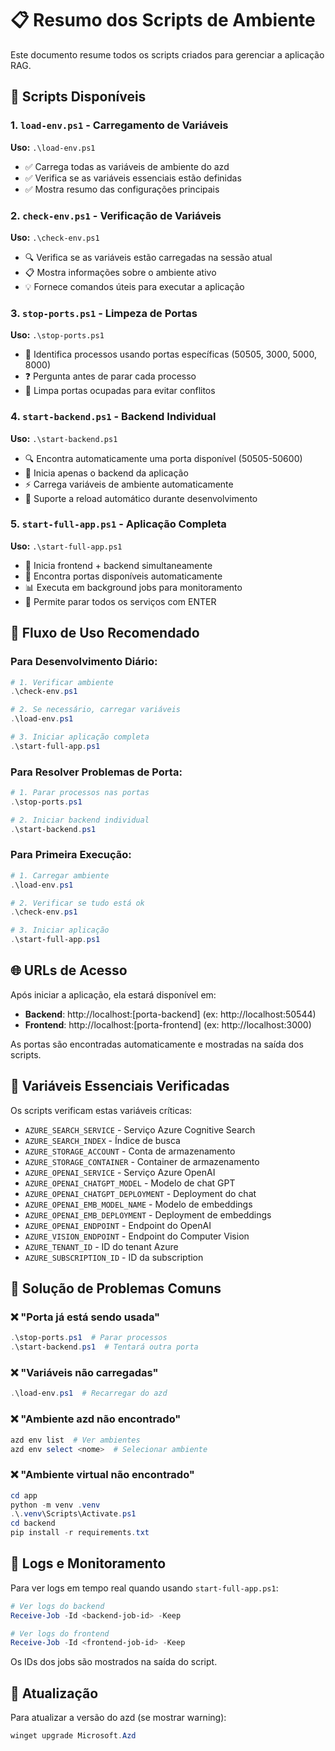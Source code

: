 # 📋 Resumo dos Scripts de Ambiente

Este documento resume todos os scripts criados para gerenciar a aplicação RAG.

## 🔧 Scripts Disponíveis

### 1. `load-env.ps1` - Carregamento de Variáveis
**Uso:** `.\load-env.ps1`
- ✅ Carrega todas as variáveis de ambiente do azd
- ✅ Verifica se as variáveis essenciais estão definidas
- ✅ Mostra resumo das configurações principais

### 2. `check-env.ps1` - Verificação de Variáveis
**Uso:** `.\check-env.ps1`
- 🔍 Verifica se as variáveis estão carregadas na sessão atual
- 📋 Mostra informações sobre o ambiente ativo
- 💡 Fornece comandos úteis para executar a aplicação

### 3. `stop-ports.ps1` - Limpeza de Portas
**Uso:** `.\stop-ports.ps1`
- 🛑 Identifica processos usando portas específicas (50505, 3000, 5000, 8000)
- ❓ Pergunta antes de parar cada processo
- 🧹 Limpa portas ocupadas para evitar conflitos

### 4. `start-backend.ps1` - Backend Individual
**Uso:** `.\start-backend.ps1`
- 🔍 Encontra automaticamente uma porta disponível (50505-50600)
- 📱 Inicia apenas o backend da aplicação
- ⚡ Carrega variáveis de ambiente automaticamente
- 🔄 Suporte a reload automático durante desenvolvimento

### 5. `start-full-app.ps1` - Aplicação Completa
**Uso:** `.\start-full-app.ps1`
- 🚀 Inicia frontend + backend simultaneamente
- 🎯 Encontra portas disponíveis automaticamente
- 📊 Executa em background jobs para monitoramento
- 🛑 Permite parar todos os serviços com ENTER

## 🎯 Fluxo de Uso Recomendado

### Para Desenvolvimento Diário:
```powershell
# 1. Verificar ambiente
.\check-env.ps1

# 2. Se necessário, carregar variáveis
.\load-env.ps1

# 3. Iniciar aplicação completa
.\start-full-app.ps1
```

### Para Resolver Problemas de Porta:
```powershell
# 1. Parar processos nas portas
.\stop-ports.ps1

# 2. Iniciar backend individual
.\start-backend.ps1
```

### Para Primeira Execução:
```powershell
# 1. Carregar ambiente
.\load-env.ps1

# 2. Verificar se tudo está ok
.\check-env.ps1

# 3. Iniciar aplicação
.\start-full-app.ps1
```

## 🌐 URLs de Acesso

Após iniciar a aplicação, ela estará disponível em:
- **Backend**: http://localhost:[porta-backend] (ex: http://localhost:50544)
- **Frontend**: http://localhost:[porta-frontend] (ex: http://localhost:3000)

As portas são encontradas automaticamente e mostradas na saída dos scripts.

## 🔧 Variáveis Essenciais Verificadas

Os scripts verificam estas variáveis críticas:
- `AZURE_SEARCH_SERVICE` - Serviço Azure Cognitive Search
- `AZURE_SEARCH_INDEX` - Índice de busca
- `AZURE_STORAGE_ACCOUNT` - Conta de armazenamento
- `AZURE_STORAGE_CONTAINER` - Container de armazenamento
- `AZURE_OPENAI_SERVICE` - Serviço Azure OpenAI
- `AZURE_OPENAI_CHATGPT_MODEL` - Modelo de chat GPT
- `AZURE_OPENAI_CHATGPT_DEPLOYMENT` - Deployment do chat
- `AZURE_OPENAI_EMB_MODEL_NAME` - Modelo de embeddings
- `AZURE_OPENAI_EMB_DEPLOYMENT` - Deployment de embeddings
- `AZURE_OPENAI_ENDPOINT` - Endpoint do OpenAI
- `AZURE_VISION_ENDPOINT` - Endpoint do Computer Vision
- `AZURE_TENANT_ID` - ID do tenant Azure
- `AZURE_SUBSCRIPTION_ID` - ID da subscription

## 🐛 Solução de Problemas Comuns

### ❌ "Porta já está sendo usada"
```powershell
.\stop-ports.ps1  # Parar processos
.\start-backend.ps1  # Tentará outra porta
```

### ❌ "Variáveis não carregadas"
```powershell
.\load-env.ps1  # Recarregar do azd
```

### ❌ "Ambiente azd não encontrado"
```powershell
azd env list  # Ver ambientes
azd env select <nome>  # Selecionar ambiente
```

### ❌ "Ambiente virtual não encontrado"
```powershell
cd app
python -m venv .venv
.\.venv\Scripts\Activate.ps1
cd backend
pip install -r requirements.txt
```

## 📝 Logs e Monitoramento

Para ver logs em tempo real quando usando `start-full-app.ps1`:
```powershell
# Ver logs do backend
Receive-Job -Id <backend-job-id> -Keep

# Ver logs do frontend  
Receive-Job -Id <frontend-job-id> -Keep
```

Os IDs dos jobs são mostrados na saída do script.

## 🔄 Atualização

Para atualizar a versão do azd (se mostrar warning):
```powershell
winget upgrade Microsoft.Azd
```